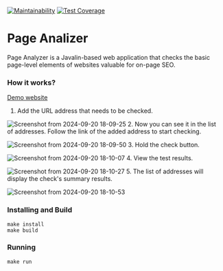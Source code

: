 [![Maintainability](https://api.codeclimate.com/v1/badges/6ee3c8c47abfe82a7ec4/maintainability)](https://codeclimate.com/github/DmitryVerchenko/java-project-72/maintainability)
[![Test Coverage](https://api.codeclimate.com/v1/badges/6ee3c8c47abfe82a7ec4/test_coverage)](https://codeclimate.com/github/DmitryVerchenko/java-project-72/test_coverage)
# Page Analizer
Page Analyzer is a Javalin-based web application that checks the basic page-level elements of websites valuable for on-page SEO.

### How it works?
[Demo website](https://page-analizer-aqqv.onrender.com)

1. Add the URL address that needs to be checked.

![Screenshot from 2024-09-20 18-09-25](https://github.com/user-attachments/assets/3114ce81-e6ff-4d05-be07-1dcf99f3e62d)
2. Now you can see it in the list of addresses. Follow the link of the added address to start checking.

![Screenshot from 2024-09-20 18-09-50](https://github.com/user-attachments/assets/f92b6024-b60c-4eaf-9286-b61aba620b34)
3. Hold the check button.

![Screenshot from 2024-09-20 18-10-07](https://github.com/user-attachments/assets/2614b811-139d-4e76-9235-2cabeafb2e43)
4. View the test results.

![Screenshot from 2024-09-20 18-10-27](https://github.com/user-attachments/assets/41810a5a-016d-42f1-b7a9-7054be7fc05f)
5. The list of addresses will display the check's summary results.

![Screenshot from 2024-09-20 18-10-53](https://github.com/user-attachments/assets/8e814b05-a238-44c1-b27a-d914ddefe7f8)

### Installing and Build
```
make install
make build
```
### Running
```
make run
```
